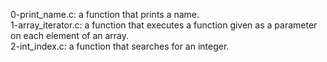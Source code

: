 0-print_name.c: a function that prints a name.
<br>1-array_iterator.c: a function that executes a function given as a parameter on each element of an array.
<br>2-int_index.c: a function that searches for an integer.
